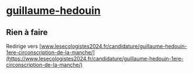 # [guillaume-hedouin](https://nouveau-front-populaire-legislatives-2024.fr/guillaume-hedouin)

## Rien à faire
Redirige vers [www.lesecologistes2024.fr/candidature/guillaume-hedouin-1ere-circonscription-de-la-manche/](https://www.lesecologistes2024.fr/candidature/guillaume-hedouin-1ere-circonscription-de-la-manche/)